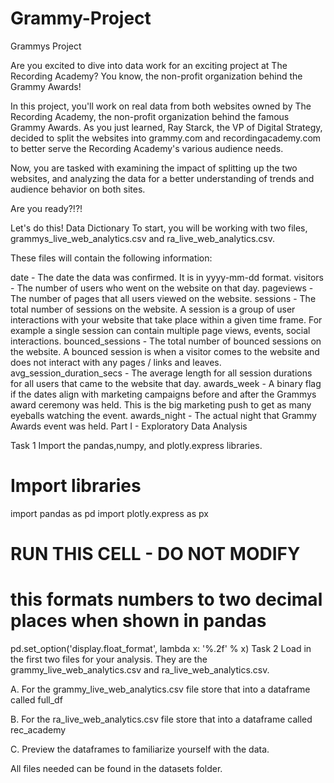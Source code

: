 # Grammy-Project
Grammys Project


Are you excited to dive into data work for an exciting project at The Recording Academy? You know, the non-profit organization behind the Grammy Awards!

In this project, you'll work on real data from both websites owned by The Recording Academy, the non-profit organization behind the famous Grammy Awards. As you just learned, Ray Starck, the VP of Digital Strategy, decided to split the websites into grammy.com and recordingacademy.com to better serve the Recording Academy's various audience needs.

Now, you are tasked with examining the impact of splitting up the two websites, and analyzing the data for a better understanding of trends and audience behavior on both sites.

Are you ready?!?!

Let's do this!
Data Dictionary
To start, you will be working with two files, grammys_live_web_analytics.csv and ra_live_web_analytics.csv.

These files will contain the following information:

date - The date the data was confirmed. It is in yyyy-mm-dd format.
visitors - The number of users who went on the website on that day.
pageviews - The number of pages that all users viewed on the website.
sessions - The total number of sessions on the website. A session is a group of user interactions with your website that take place within a given time frame. For example a single session can contain multiple page views, events, social interactions.
bounced_sessions - The total number of bounced sessions on the website. A bounced session is when a visitor comes to the website and does not interact with any pages / links and leaves.
avg_session_duration_secs - The average length for all session durations for all users that came to the website that day.
awards_week - A binary flag if the dates align with marketing campaigns before and after the Grammys award ceremony was held. This is the big marketing push to get as many eyeballs watching the event.
awards_night - The actual night that Grammy Awards event was held.
Part I - Exploratory Data Analysis

Task 1
Import the pandas,numpy, and plotly.express libraries.

# Import libraries
import pandas as pd
import plotly.express as px
# RUN THIS CELL - DO NOT MODIFY
# this formats numbers to two decimal places when shown in pandas
pd.set_option('display.float_format', lambda x: '%.2f' % x)
Task 2
Load in the first two files for your analysis. They are the grammy_live_web_analytics.csv and ra_live_web_analytics.csv.

A. For the grammy_live_web_analytics.csv file store that into a dataframe called full_df

B. For the ra_live_web_analytics.csv file store that into a dataframe called rec_academy

C. Preview the dataframes to familiarize yourself with the data.

All files needed can be found in the datasets folder.
